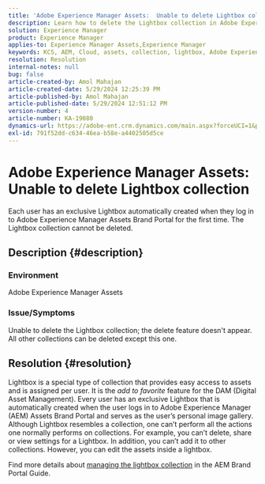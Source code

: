 ```yaml
---
title: 'Adobe Experience Manager Assets:  Unable to delete Lightbox collection'
description: Learn how to delete the Lightbox collection in Adobe Experience Manager Assets. The Lightbox collection cannot be deleted.
solution: Experience Manager
product: Experience Manager
applies-to: Experience Manager Assets,Experience Manager
keywords: KCS, AEM, Cloud, assets, collection, lightbox, Adobe Experience Manager Assets, brand portal
resolution: Resolution
internal-notes: null
bug: false
article-created-by: Amol Mahajan
article-created-date: 5/29/2024 12:25:39 PM
article-published-by: Amol Mahajan
article-published-date: 5/29/2024 12:51:12 PM
version-number: 4
article-number: KA-19080
dynamics-url: https://adobe-ent.crm.dynamics.com/main.aspx?forceUCI=1&pagetype=entityrecord&etn=knowledgearticle&id=80d64489-b61d-ef11-840a-002248092444
exl-id: 791f52dd-c634-46ea-b58e-a4402505d5ce
---
```

# Adobe Experience Manager Assets:  Unable to delete Lightbox collection


Each user has an exclusive Lightbox automatically created when they log in to Adobe Experience Manager Assets Brand Portal for the first time. The Lightbox collection cannot be deleted.

## Description {#description}


### <b>Environment</b>

Adobe Experience Manager Assets



### <b>Issue/Symptoms</b>

Unable to delete the Lightbox collection; the delete feature doesn't appear. All other collections can be deleted except this one.


## Resolution {#resolution}


Lightbox is a special type of collection that provides easy access to assets and is assigned per user. It is the *add to favorite* feature for the DAM (Digital Asset Management). Every user has an exclusive Lightbox that is automatically created when the user logs in to Adobe Experience Manager (AEM) Assets Brand Portal and serves as the user’s personal image gallery. Although Lightbox resembles a collection, one can’t perform all the actions one normally performs on collections. For example, you can’t delete, share or view settings for a Lightbox. In addition, you can’t add it to other collections. However, you can edit the assets inside a lightbox.

Find more details about [managing the lightbox collection](https://experienceleague.adobe.com/en/docs/experience-manager-brand-portal/using/download/brand-portal-light-box) in the AEM Brand Portal Guide.
